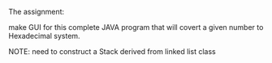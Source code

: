 The assignment: 

make GUI for this complete JAVA program that will covert a given number to Hexadecimal system.

NOTE: need to construct a Stack  derived from linked list class
